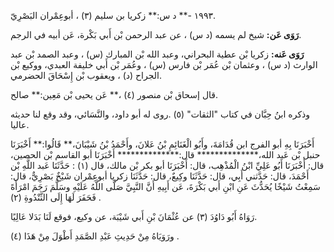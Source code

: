 ١٩٩٣ -** د س:** زكريا بن سليم (٣) ، أبوعِمْران البَصْرِيّ.

**رَوَى عَن:** شيخ لم يسمه (د س) ، عن عبد الرحمن بْن أَبي بَكْرة، عَن أبيه في الرجم.

**رَوَى عَنه:** زكريا بْن عطية البحراني، وعبد الله بْن المبارك (س) ، وعبد الصمد بْن عبد الوارث (د س) ، وعثمان بْن عُمَر بْن فارس (س) ، وعُمَر بْن أَبي خليفة العبدي، ووكيع بْن الجراح (د) ، ويعقوب بْن إِسْحَاقَ الحضرمي.

قال إسحاق بْن منصور (٤) ،** عَن يحيى بْن مَعِين:** صالح.

وذكره ابنُ حِبَّان في كتاب "الثقات" (٥) .روى له أبو داود، والنَّسَائي، وقد وقع لنا حديثه عاليا.

أَخْبَرَنَا بِهِ أبو الفرج ابن قُدَامَةَ، وأَبُو الْغَنَائِمِ بْنُ عَلانَ، وأَحْمَدُ بْنُ شَيْبَانَ،** قَالُوا:** أَخْبَرَنَا حنبل بْن عَبد الله،************** قال:************** أَخْبَرَنَا أبو القاسم بْن الحصين، قال: أَخْبَرَنَا أَبُو عَلِيِّ ابْنُ الْمُذْهِب، قال: أَخْبَرَنَا أبو بكر بْن مالك، قال (١) : حَدَّثَنَا عَبد اللَّهِ بْن أَحْمَدَ، قال: حَدَّثني أَبِي، قال: حَدَّثَنَا وكِيعٌ، قال: حَدَّثَنَا زكريا أبوعِمْران شَيْخٌ بَصْرِيٌّ، قال: سَمِعْتُ شَيْخًا يُحَدُّثَ عَنِ ابْنِ أَبي بَكْرَةَ، عَن أَبِيهِ أَنَّ النَّبِيَّ صَلَّى اللَّهُ عَلَيْهِ وسَلَّمَ رَجَمَ امْرَأَهً فَحَفَرَ لَهَا إِلَى الثَّنْدُوةِ (٢) .

رَوَاهُ أَبُو دَاوُدَ (٣) عن عُثْمَانَ بْنِ أَبي شَيْبَة، عن وكيع، فوقع لَنَا بَدَلا عَالِيًا.

ورَوَيَاهُ مِنْ حَدِيثِ عَبْدِ الصَّمَدِ أَطْوَلَ مِنْ هَذَا (٤) .